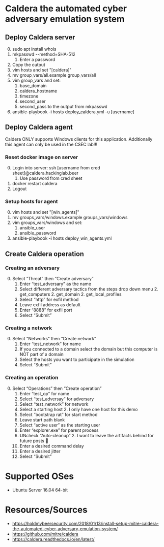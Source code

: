 # Caldera the automated cyber adversary emulation system

## Deploy Caldera server
0. sudo apt install whois
0. mkpasswd --method=SHA-512
    1. Enter a password
0. Copy the output
0. vim hosts and set "[caldera]"
0. mv group_vars/all.example group_vars/all
0. vim group_vars and set:
    1. base_domain
    1. caldera_hostname
    1. timezone
    1. second_user
    1. second_pass to the output from mkpasswd
0. ansible-playbook -i hosts deploy_caldera.yml -u [username]

## Deploy Caldera agent
Caldera ONLY supports Windows clients for this application. Additionally this agent can only be used in the CSEC lab!!!

### Reset docker image on server
0. Login into server: ssh [username from cred sheet]@caldera.hackinglab.beer
    1. Use password from cred sheet
0. docker restart caldera
0. Logout

### Setup hosts for agent
0. vim hosts and set "[win_agents]"
0. mv groups_vars/windows.example groups_vars/windows
0. vim groups_vars/windows and set:
    1. ansible_user
    1. ansible_password
0. ansible-playbook -i hosts deploy_win_agents.yml 

## Create Caldera operation
### Creating an adversary
0. Select “Threat” then “Create adversary”
    1. Enter “test_adversary” as the name
    1. Select different adversary tactics from the steps drop down menu
        2. get_computers
        2. get_domain
        2. get_local_profiles
    1. Select “http” for exfil method
    1. Leave exfil address as default
    1. Enter “8888” for exfil port
    1. Select “Submit”

### Creating a network
0. Select “Networks” then “Create network”
    1. Enter “test_network” for name
    1. If you connected to a domain select the domain but this computer is NOT part of a domain
    1. Select the hosts you want to participate in the simulation
    1. Select “Submit”

### Creating an operation
0. Select “Operations” then “Create operation” 
    1. Enter “test_op” for name
    1. Select “test_adversay” for adversary
    1. Select “test_network” for network
    1. Select a starting host
        2. I only have one host for this demo
    1. Select “bootstrap rat” for start method
    1. Leave start path blank
    1. Select “active user” as the starting user
    1. Enter “explorer.exe” for parent process
    1. UNcheck “Auto-cleanup”
        2. I want to leave the artifacts behind for future posts 🙂
    1. Enter a desired command delay
    1. Enter a desired jitter
    1. Select “Submit”

# Supported OSes
* Ubuntu Server 16.04 64-bit

# Resources/Sources
* https://holdmybeersecurity.com/2018/01/13/install-setup-mitre-caldera-the-automated-cyber-adversary-emulation-system/
* https://github.com/mitre/caldera
* https://caldera.readthedocs.io/en/latest/